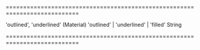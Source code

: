 ===========================================================================
<!--default-->'outlined', 'underlined' (Material)<!--/default-->
<!--acceptValues-->'outlined' | 'underlined' | 'filled'<!--/acceptValues-->
<!--type-->String<!--/type-->
===========================================================================

<!--shortDescription-->

<!--/shortDescription-->

<!--fullDescription-->

<!--/fullDescription-->